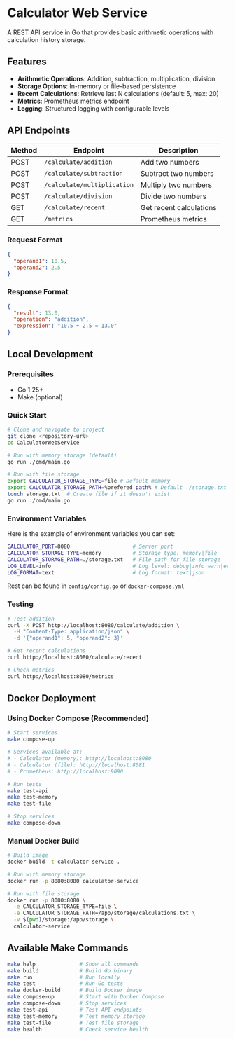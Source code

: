 # Calculator Web Service

A REST API service in Go that provides basic arithmetic operations with calculation history storage.

## Features

- **Arithmetic Operations**: Addition, subtraction, multiplication, division
- **Storage Options**: In-memory or file-based persistence
- **Recent Calculations**: Retrieve last N calculations (default: 5, max: 20)
- **Metrics**: Prometheus metrics endpoint
- **Logging**: Structured logging with configurable levels

## API Endpoints

| Method | Endpoint | Description |
|--------|----------|-------------|
| POST | `/calculate/addition` | Add two numbers |
| POST | `/calculate/subtraction` | Subtract two numbers |
| POST | `/calculate/multiplication` | Multiply two numbers |
| POST | `/calculate/division` | Divide two numbers |
| GET | `/calculate/recent` | Get recent calculations |
| GET | `/metrics` | Prometheus metrics |

### Request Format
```json
{
  "operand1": 10.5,
  "operand2": 2.5
}
```

### Response Format
```json
{
  "result": 13.0,
  "operation": "addition",
  "expression": "10.5 + 2.5 = 13.0"
}
```

## Local Development

### Prerequisites
- Go 1.25+
- Make (optional)

### Quick Start
```bash
# Clone and navigate to project
git clone <repository-url>
cd CalculatorWebService

# Run with memory storage (default)
go run ./cmd/main.go

# Run with file storage
export CALCULATOR_STORAGE_TYPE=file # Default memory
export CALCULATOR_STORAGE_PATH=%prefered path% # Default ./storage.txt
touch storage.txt  # Create file if it doesn't exist
go run ./cmd/main.go
```

### Environment Variables
Here is the example of environment variables you can set:
```bash
CALCULATOR_PORT=8080                    # Server port
CALCULATOR_STORAGE_TYPE=memory          # Storage type: memory|file
CALCULATOR_STORAGE_PATH=./storage.txt   # File path for file storage
LOG_LEVEL=info                          # Log level: debug|info|warn|error
LOG_FORMAT=text                         # Log format: text|json
```
Rest can be found in `config/config.go` or `docker-compose.yml`
### Testing
```bash
# Test addition
curl -X POST http://localhost:8080/calculate/addition \
  -H "Content-Type: application/json" \
  -d '{"operand1": 5, "operand2": 3}'

# Get recent calculations
curl http://localhost:8080/calculate/recent

# Check metrics
curl http://localhost:8080/metrics
```

## Docker Deployment

### Using Docker Compose (Recommended)
```bash
# Start services
make compose-up

# Services available at:
# - Calculator (memory): http://localhost:8080
# - Calculator (file): http://localhost:8081
# - Prometheus: http://localhost:9090

# Run tests
make test-api
make test-memory
make test-file

# Stop services
make compose-down
```

### Manual Docker Build
```bash
# Build image
docker build -t calculator-service .

# Run with memory storage
docker run -p 8080:8080 calculator-service

# Run with file storage
docker run -p 8080:8080 \
  -e CALCULATOR_STORAGE_TYPE=file \
  -e CALCULATOR_STORAGE_PATH=/app/storage/calculations.txt \
  -v $(pwd)/storage:/app/storage \
  calculator-service
```

## Available Make Commands

```bash
make help              # Show all commands
make build             # Build Go binary
make run               # Run locally
make test              # Run Go tests
make docker-build      # Build Docker image
make compose-up        # Start with Docker Compose
make compose-down      # Stop services
make test-api          # Test API endpoints
make test-memory       # Test memory storage
make test-file         # Test file storage
make health            # Check service health
```
